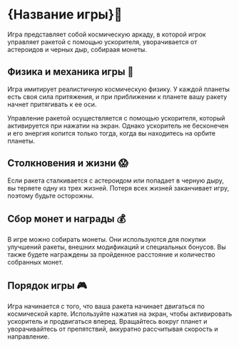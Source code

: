 # {Название игры}🚀

Игра представляет собой космическую аркаду, в которой игрок управляет ракетой с помощью ускорителя, уворачивается от астероидов и черных дыр, собираая монеты.

## Физика и механика игры 🌌

Игра имитирует реалистичную космическую физику. У каждой планеты есть своя сила притяжения, и при приближении к планете вашу ракету начнет притягивать к ее оси.

Управление ракетой осуществляется с помощью ускорителя, который активируется при нажатии на экран. Однако ускоритель не бесконечен и его энергия копится только тогда, когда вы находитесь на орбите планеты. 

## Столкновения и жизни 😱

Если ракета сталкивается с астероидом или попадает в черную дыру, вы теряете одну из трех жизней. Потеря всех жизней заканчивает игру, поэтому будьте осторожны.

## Сбор монет и награды 💰

В игре можно собирать монеты. Они используются для покупки улучшений ракеты, внешних модификаций и специальных бонусов. Вы также будете награждены за пройденное расстояние и количество собранных монет.

## Порядок игры 🎮

Игра начинается с того, что ваша ракета начинает двигаться по космической карте. Используйте нажатия на экран, чтобы активировать ускоритель и продвигаться вперед. Вращайтесь вокруг планет и уворачивайтесь от препятствий, аккуратно рассчитывая скорость и направление.
